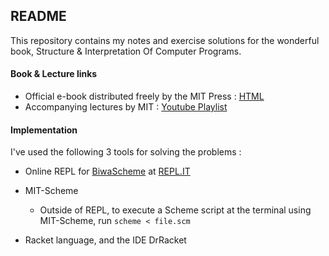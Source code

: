 ## README

This repository contains my notes and exercise solutions for the wonderful book, Structure & Interpretation Of Computer Programs.

#### Book & Lecture links
- Official e-book distributed freely by the MIT Press : [HTML](https://mitpress.mit.edu/sites/default/files/sicp/full-text/book/book-Z-H-10.html)
- Accompanying lectures by MIT : [Youtube Playlist](https://www.youtube.com/playlist?list=PLE18841CABEA24090) 


#### Implementation

I've used the following 3 tools for solving the problems :

* Online REPL for [BiwaScheme](https://www.biwascheme.org/) at [REPL.IT](https://repl.it/@priteshshrivast/Ex11)

* MIT-Scheme
  * Outside of REPL, to execute a Scheme script at the terminal using MIT-Scheme, run
  `scheme < file.scm` 
  
* Racket language, and the IDE DrRacket

